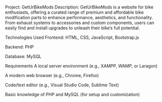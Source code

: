 Project: GetUrBikeMods
Description:
GetUrBikeMods is a website for bike enthusiasts, offering a curated range of premium and affordable bike modification parts to enhance performance, aesthetics, and functionality. From exhaust systems to accessories and custom components, users can easily find and install upgrades to unleash their bike’s full potential.

Technologies Used
Frontend: HTML, CSS, JavaScript, Bootstrap.js

Backend: PHP

Database: MySQL

Requirements
A local server environment (e.g., XAMPP, WAMP, or Laragon)

A modern web browser (e.g., Chrome, Firefox)

Code/text editor (e.g., Visual Studio Code, Sublime Text)

Basic knowledge of PHP and MySQL (for setup and customization)